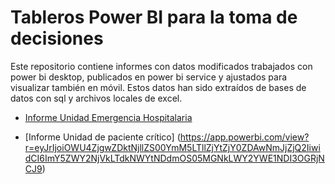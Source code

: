 # Tableros Power BI para la toma de decisiones

Este repositorio contiene informes con datos modificados trabajados con power bi desktop, publicados en power bi service y ajustados para visualizar también en móvil. Estos datos han sido extraídos de bases de datos con sql y archivos locales de excel.

* [Informe Unidad Emergencia Hospitalaria](https://app.powerbi.com/view?r=eyJrIjoiYmFhMjYzNTUtOTgwZS00OWFlLWE3YjctZjVhYjc5Mzk0NTgwIiwidCI6ImY5ZWY2NjVkLTdkNWYtNDdmOS05MGNkLWY2YWE1NDI3OGRjNCJ9&pageName=ReportSection7b52fde9d43fa95af0bb)

* [Informe Unidad de paciente crítico] (https://app.powerbi.com/view?r=eyJrIjoiOWU4ZjgwZDktNjllZS00YmM5LTllZjYtZjY0ZDAwNmJjZjQ2IiwidCI6ImY5ZWY2NjVkLTdkNWYtNDdmOS05MGNkLWY2YWE1NDI3OGRjNCJ9)



